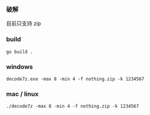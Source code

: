 ### 破解
目前只支持 zip

### build

`go build .`


### windows

`decode7z.exe -max 8 -min 4 -f nothing.zip -k 1234567`

### mac / linux

`./decode7z -max 8 -min 4 -f nothing.zip -k 1234567`
